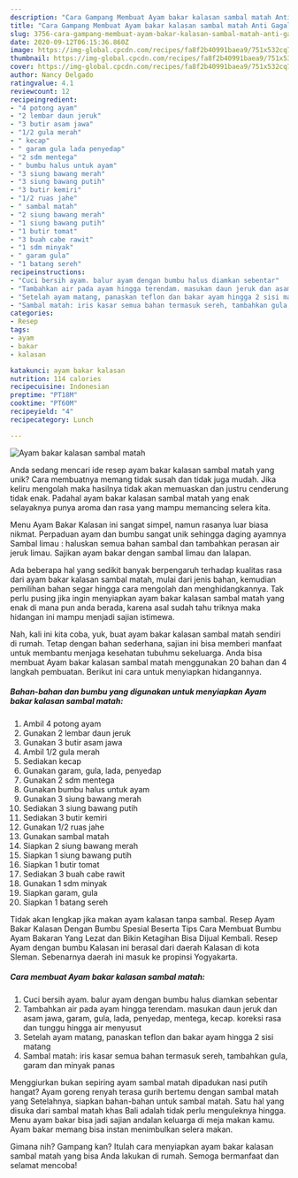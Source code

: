```yaml
---
description: "Cara Gampang Membuat Ayam bakar kalasan sambal matah Anti Gagal"
title: "Cara Gampang Membuat Ayam bakar kalasan sambal matah Anti Gagal"
slug: 3756-cara-gampang-membuat-ayam-bakar-kalasan-sambal-matah-anti-gagal
date: 2020-09-12T06:15:36.860Z
image: https://img-global.cpcdn.com/recipes/fa8f2b40991baea9/751x532cq70/ayam-bakar-kalasan-sambal-matah-foto-resep-utama.jpg
thumbnail: https://img-global.cpcdn.com/recipes/fa8f2b40991baea9/751x532cq70/ayam-bakar-kalasan-sambal-matah-foto-resep-utama.jpg
cover: https://img-global.cpcdn.com/recipes/fa8f2b40991baea9/751x532cq70/ayam-bakar-kalasan-sambal-matah-foto-resep-utama.jpg
author: Nancy Delgado
ratingvalue: 4.1
reviewcount: 12
recipeingredient:
- "4 potong ayam"
- "2 lembar daun jeruk"
- "3 butir asam jawa"
- "1/2 gula merah"
- " kecap"
- " garam gula lada penyedap"
- "2 sdm mentega"
- " bumbu halus untuk ayam"
- "3 siung bawang merah"
- "3 siung bawang putih"
- "3 butir kemiri"
- "1/2 ruas jahe"
- " sambal matah"
- "2 siung bawang merah"
- "1 siung bawang putih"
- "1 butir tomat"
- "3 buah cabe rawit"
- "1 sdm minyak"
- " garam gula"
- "1 batang sereh"
recipeinstructions:
- "Cuci bersih ayam. balur ayam dengan bumbu halus diamkan sebentar"
- "Tambahkan air pada ayam hingga terendam. masukan daun jeruk dan asam jawa, garam, gula, lada, penyedap, mentega, kecap. koreksi rasa dan tunggu hingga air menyusut"
- "Setelah ayam matang, panaskan teflon dan bakar ayam hingga 2 sisi matang"
- "Sambal matah: iris kasar semua bahan termasuk sereh, tambahkan gula, garam dan minyak panas"
categories:
- Resep
tags:
- ayam
- bakar
- kalasan

katakunci: ayam bakar kalasan 
nutrition: 114 calories
recipecuisine: Indonesian
preptime: "PT18M"
cooktime: "PT60M"
recipeyield: "4"
recipecategory: Lunch

---
```



![Ayam bakar kalasan sambal matah](https://img-global.cpcdn.com/recipes/fa8f2b40991baea9/751x532cq70/ayam-bakar-kalasan-sambal-matah-foto-resep-utama.jpg)

Anda sedang mencari ide resep ayam bakar kalasan sambal matah yang unik? Cara membuatnya memang tidak susah dan tidak juga mudah. Jika keliru mengolah maka hasilnya tidak akan memuaskan dan justru cenderung tidak enak. Padahal ayam bakar kalasan sambal matah yang enak selayaknya punya aroma dan rasa yang mampu memancing selera kita.

Menu Ayam Bakar Kalasan ini sangat simpel, namun rasanya luar biasa nikmat. Perpaduan ayam dan bumbu sangat unik sehingga daging ayamnya Sambal limau : haluskan semua bahan sambal dan tambahkan perasan air jeruk limau. Sajikan ayam bakar dengan sambal limau dan lalapan.

Ada beberapa hal yang sedikit banyak berpengaruh terhadap kualitas rasa dari ayam bakar kalasan sambal matah, mulai dari jenis bahan, kemudian pemilihan bahan segar hingga cara mengolah dan menghidangkannya. Tak perlu pusing jika ingin menyiapkan ayam bakar kalasan sambal matah yang enak di mana pun anda berada, karena asal sudah tahu triknya maka hidangan ini mampu menjadi sajian istimewa.


Nah, kali ini kita coba, yuk, buat ayam bakar kalasan sambal matah sendiri di rumah. Tetap dengan bahan sederhana, sajian ini bisa memberi manfaat untuk membantu menjaga kesehatan tubuhmu sekeluarga. Anda bisa membuat Ayam bakar kalasan sambal matah menggunakan 20 bahan dan 4 langkah pembuatan. Berikut ini cara untuk menyiapkan hidangannya.

<!--inarticleads1-->

##### Bahan-bahan dan bumbu yang digunakan untuk menyiapkan Ayam bakar kalasan sambal matah:

1. Ambil 4 potong ayam
1. Gunakan 2 lembar daun jeruk
1. Gunakan 3 butir asam jawa
1. Ambil 1/2 gula merah
1. Sediakan  kecap
1. Gunakan  garam, gula, lada, penyedap
1. Gunakan 2 sdm mentega
1. Gunakan  bumbu halus untuk ayam
1. Gunakan 3 siung bawang merah
1. Sediakan 3 siung bawang putih
1. Sediakan 3 butir kemiri
1. Gunakan 1/2 ruas jahe
1. Gunakan  sambal matah
1. Siapkan 2 siung bawang merah
1. Siapkan 1 siung bawang putih
1. Siapkan 1 butir tomat
1. Sediakan 3 buah cabe rawit
1. Gunakan 1 sdm minyak
1. Siapkan  garam, gula
1. Siapkan 1 batang sereh


Tidak akan lengkap jika makan ayam kalasan tanpa sambal. Resep Ayam Bakar Kalasan Dengan Bumbu Spesial Beserta Tips Cara Membuat Bumbu Ayam Bakaran Yang Lezat dan Bikin Ketagihan Bisa Dijual Kembali. Resep Ayam dengan bumbu Kalasan ini berasal dari daerah Kalasan di kota Sleman. Sebenarnya daerah ini masuk ke propinsi Yogyakarta. 

<!--inarticleads2-->

##### Cara membuat Ayam bakar kalasan sambal matah:

1. Cuci bersih ayam. balur ayam dengan bumbu halus diamkan sebentar
1. Tambahkan air pada ayam hingga terendam. masukan daun jeruk dan asam jawa, garam, gula, lada, penyedap, mentega, kecap. koreksi rasa dan tunggu hingga air menyusut
1. Setelah ayam matang, panaskan teflon dan bakar ayam hingga 2 sisi matang
1. Sambal matah: iris kasar semua bahan termasuk sereh, tambahkan gula, garam dan minyak panas


Menggiurkan bukan sepiring ayam sambal matah dipadukan nasi putih hangat? Ayam goreng renyah terasa gurih bertemu dengan sambal matah yang Setelahnya, siapkan bahan-bahan untuk sambal matah. Satu hal yang disuka dari sambal matah khas Bali adalah tidak perlu menguleknya hingga. Menu ayam bakar bisa jadi sajian andalan keluarga di meja makan kamu. Ayam bakar memang bisa instan menimbulkan selera makan. 

Gimana nih? Gampang kan? Itulah cara menyiapkan ayam bakar kalasan sambal matah yang bisa Anda lakukan di rumah. Semoga bermanfaat dan selamat mencoba!
